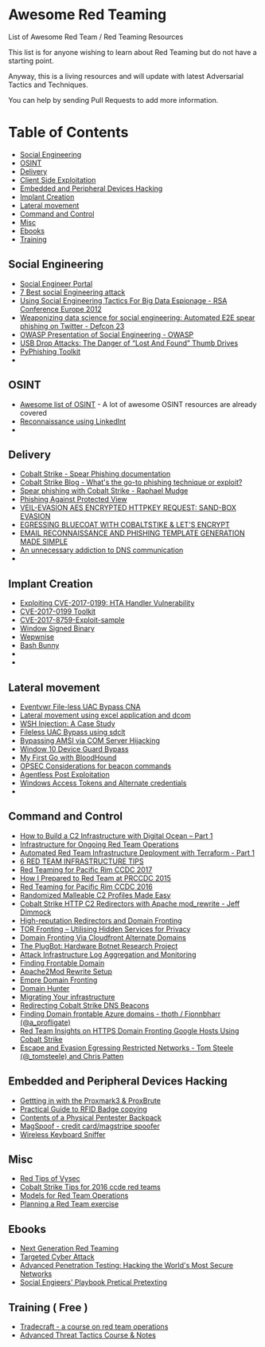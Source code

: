# Awesome Red Teaming
List of Awesome Red Team / Red Teaming Resources

This list is for anyone wishing to learn about Red Teaming but do not have a starting point.

Anyway, this is a living resources and will update with latest Adversarial Tactics and Techniques.

You can help by sending Pull Requests to add more information.

Table of Contents
=================

 * [Social Engineering](#social-engineering)
 * [OSINT](#osint)
 * [Delivery](#delivery)
 * [Client Side Exploitation](#client-side-exploitation)
 * [Embedded and Peripheral Devices Hacking](#embedded-and-peripheral-device-hacking)
 * [Implant Creation](#implant-creation)
 * [Lateral movement](#lateral-movement)
 * [Command and Control](#command-and-control)
 * [Misc](#misc)
 * [Ebooks](#ebooks)
 * [Training](#training)

## Social Engineering

* [Social Engineer Portal](https://www.social-engineer.org/)
* [7 Best social Engineering attack](http://www.darkreading.com/the-7-best-social-engineering-attacks-ever/d/d-id/1319411)
* [Using Social Engineering Tactics For Big Data Espionage - RSA Conference Europe 2012](https://www.rsaconference.com/writable/presentations/file_upload/das-301_williams_rader.pdf)
* [Weaponizing data science for social engineering: Automated E2E spear phishing on Twitter - Defcon 23](https://media.defcon.org/DEF%20CON%2024/DEF%20CON%2024%20presentations/DEFCON-24-Seymour-Tully-Weaponizing-Data-Science-For-Social-Engineering-WP.pdf)
* [OWASP Presentation of Social Engineering - OWASP](https://www.owasp.org/images/5/54/Presentation_Social_Engineering.pdf)
* [USB Drop Attacks: The Danger of “Lost And Found” Thumb Drives](https://www.redteamsecure.com/usb-drop-attacks-the-danger-of-lost-and-found-thumb-drives/)
* [PyPhishing Toolkit](https://github.com/redteamsecurity/PyPhishing)
* []()


## OSINT

* [Awesome list of OSINT](https://github.com/jivoi/awesome-osint) - A lot of awesome OSINT resources are already covered
* [Reconnaissance using LinkedInt](https://www.mdsec.co.uk/2017/07/reconnaissance-using-linkedint/)
* []()


## Delivery

* [Cobalt Strike - Spear Phishing documentation](https://www.cobaltstrike.com/help-spear-phish)
* [Cobalt Strike Blog - What's the go-to phishing technique or exploit?](https://blog.cobaltstrike.com/2014/12/17/whats-the-go-to-phishing-technique-or-exploit/)
* [Spear phishing with Cobalt Strike - Raphael Mudge](https://www.youtube.com/watch?v=V7UJjVcq2Ao)
* [Phishing Against Protected View](https://enigma0x3.net/2017/07/13/phishing-against-protected-view/)
* [VEIL-EVASION AES ENCRYPTED HTTPKEY REQUEST: SAND-BOX EVASION](https://cybersyndicates.com/2015/06/veil-evasion-aes-encrypted-httpkey-request-module/)
* [EGRESSING BLUECOAT WITH COBALTSTIKE & LET'S ENCRYPT](https://cybersyndicates.com/2016/12/egressing-bluecoat-with-cobaltstike-letsencrypt/)
* [EMAIL RECONNAISSANCE AND PHISHING TEMPLATE GENERATION MADE SIMPLE](https://cybersyndicates.com/2016/05/email-reconnaissance-phishing-template-generation-made-simple/)
* [An unnecessary addiction to DNS communication](https://blog.cobaltstrike.com/2015/05/14/an-unnecessary-addiction-to-dns-communication/)
* []()


## Implant Creation
* [Exploiting CVE-2017-0199: HTA Handler Vulnerability](https://www.mdsec.co.uk/2017/04/exploiting-cve-2017-0199-hta-handler-vulnerability/)
* [CVE-2017-0199 Toolkit](https://github.com/bhdresh/CVE-2017-0199)
* [CVE-2017-8759-Exploit-sample](https://github.com/vysec/CVE-2017-8759-Exploit-sample)
* [Window Signed Binary](https://github.com/vysec/Windows-SignedBinary)
* [Wepwnise](https://labs.mwrinfosecurity.com/tools/wepwnise/)
* [Bash Bunny](https://hakshop.com/products/bash-bunny)
* []()
* []()

## Lateral movement
* [Eventvwr File-less UAC Bypass CNA](https://www.mdsec.co.uk/2016/12/cna-eventvwr-uac-bypass/)
* [Lateral movement using excel application and dcom](https://enigma0x3.net/2017/09/11/lateral-movement-using-excel-application-and-dcom/)
* [WSH Injection: A Case Study](https://posts.specterops.io/wsh-injection-a-case-study-fd35f79d29dd)
* [Fileless UAC Bypass using sdclt](https://posts.specterops.io/fileless-uac-bypass-using-sdclt-exe-3e9f9ad4e2b3)
* [Bypassing AMSI via COM Server Hijacking](https://posts.specterops.io/bypassing-amsi-via-com-server-hijacking-b8a3354d1aff)
* [Window 10 Device Guard Bypass](https://github.com/tyranid/DeviceGuardBypasses)
* [My First Go with BloodHound](https://blog.cobaltstrike.com/2016/12/14/my-first-go-with-bloodhound/)
* [OPSEC Considerations for beacon commands](https://blog.cobaltstrike.com/2017/06/23/opsec-considerations-for-beacon-commands/)
* [Agentless Post Exploitation](https://blog.cobaltstrike.com/2016/11/03/agentless-post-exploitation/)
* [Windows Access Tokens and Alternate credentials](https://blog.cobaltstrike.com/2015/12/16/windows-access-tokens-and-alternate-credentials/)
* []()


## Command and Control

* [How to Build a C2 Infrastructure with Digital Ocean – Part 1](https://www.blackhillsinfosec.com/build-c2-infrastructure-digital-ocean-part-1/)
* [Infrastructure for Ongoing Red Team Operations](https://blog.cobaltstrike.com/2014/09/09/infrastructure-for-ongoing-red-team-operations/)
* [Automated Red Team Infrastructure Deployment with Terraform - Part 1](https://rastamouse.me/2017/08/automated-red-team-infrastructure-deployment-with-terraform---part-1/)
* [6 RED TEAM INFRASTRUCTURE TIPS](https://cybersyndicates.com/2016/11/top-red-team-tips/)
* [Red Teaming for Pacific Rim CCDC 2017](https://bluescreenofjeff.com/2017-05-02-red-teaming-for-pacific-rim-ccdc-2017/)
* [How I Prepared to Red Team at PRCCDC 2015](https://bluescreenofjeff.com/2015-04-15-how-i-prepared-to-red-team-at-prccdc-2015/)
* [Red Teaming for Pacific Rim CCDC 2016](https://bluescreenofjeff.com/2016-05-24-pacific-rim-ccdc_2016/)
* [Randomized Malleable C2 Profiles Made Easy](https://bluescreenofjeff.com/2017-08-30-randomized-malleable-c2-profiles-made-easy/)
* [Cobalt Strike HTTP C2 Redirectors with Apache mod_rewrite - Jeff Dimmock](https://bluescreenofjeff.com/2016-06-28-cobalt-strike-http-c2-redirectors-with-apache-mod_rewrite/)
* [High-reputation Redirectors and Domain Fronting](https://blog.cobaltstrike.com/2017/02/06/high-reputation-redirectors-and-domain-fronting/)
* [TOR Fronting – Utilising Hidden Services for Privacy](https://www.mdsec.co.uk/2017/02/tor-fronting-utilising-hidden-services-for-privacy/)
* [Domain Fronting Via Cloudfront Alternate Domains](https://www.mdsec.co.uk/2017/02/domain-fronting-via-cloudfront-alternate-domains/)
* [The PlugBot: Hardware Botnet Research Project](https://www.redteamsecure.com/the-plugbot-hardware-botnet-research-project/)
* [Attack Infrastructure Log Aggregation and Monitoring](https://posts.specterops.io/attack-infrastructure-log-aggregation-and-monitoring-345e4173044e)
* [Finding Frontable Domain](https://github.com/rvrsh3ll/FindFrontableDomains)
* [Apache2Mod Rewrite Setup](https://github.com/n0pe-sled/Apache2-Mod-Rewrite-Setup)
* [Empre Domain Fronting](https://www.xorrior.com/Empire-Domain-Fronting/)
* [Domain Hunter](https://github.com/minisllc/domainhunter)
* [Migrating Your infrastructure](https://blog.cobaltstrike.com/2015/10/21/migrating-your-infrastructure/)
* [Redirecting Cobalt Strike DNS Beacons](http://www.rvrsh3ll.net/blog/offensive/redirecting-cobalt-strike-dns-beacons/)
* [Finding Domain frontable Azure domains - thoth / Fionnbharr (@a_profligate)](https://theobsidiantower.com/2017/07/24/d0a7cfceedc42bdf3a36f2926bd52863ef28befc.html)
* [Red Team Insights on HTTPS Domain Fronting Google Hosts Using Cobalt Strike](https://www.cyberark.com/threat-research-blog/red-team-insights-https-domain-fronting-google-hosts-using-cobalt-strike/)
* [Escape and Evasion Egressing Restricted Networks - Tom Steele (@_tomsteele) and Chris Patten](https://www.optiv.com/blog/escape-and-evasion-egressing-restricted-networks)

## Embedded and Peripheral Devices Hacking
* [Gettting in with the Proxmark3 & ProxBrute](https://www.trustwave.com/Resources/SpiderLabs-Blog/Getting-in-with-the-Proxmark-3-and-ProxBrute/)
* [Practical Guide to RFID Badge copying](https://blog.nviso.be/2017/01/11/a-practical-guide-to-rfid-badge-copying/)
* [Contents of a Physical Pentester Backpack](https://www.tunnelsup.com/contents-of-a-physical-pen-testers-backpack/)
* [MagSpoof - credit card/magstripe spoofer](https://github.com/samyk/magspoof)
* [Wireless Keyboard Sniffer](https://samy.pl/keysweeper/)

## Misc
* [Red Tips of Vysec](https://github.com/vysec/RedTips)
* [Cobalt Strike Tips for 2016 ccde red teams](https://blog.cobaltstrike.com/2016/02/23/cobalt-strike-tips-for-2016-ccdc-red-teams/)
* [Models for Red Team Operations](https://blog.cobaltstrike.com/2015/07/09/models-for-red-team-operations/)
* [Planning a Red Team exercise](https://github.com/magoo/redteam-plan)

## Ebooks
* [Next Generation Red Teaming](https://www.amazon.com/Next-Generation-Teaming-Henry-Dalziel/dp/0128041714)
* [Targeted Cyber Attack](https://www.amazon.com/Targeted-Cyber-Attacks-Multi-staged-Exploits/dp/0128006048)
* [Advanced Penetration Testing: Hacking the World's Most Secure Networks](https://www.amazon.com/Advanced-Penetration-Testing-Hacking-Networks/dp/1119367689)
* [Social Engieers' Playbook Pretical Pretexting](https://www.amazon.com/Social-Engineers-Playbook-Practical-Pretexting/dp/0692306617/ref=as_li_ss_tl?ie=UTF8&linkCode=sl1&tag=talamantesus-20&linkId=37b63c7702c9be6b9f6a1b921c88c8cd)

## Training ( Free )
* [Tradecraft - a course on red team operations](https://www.youtube.com/watch?v=IRpS7oZ3z0o&list=PL9HO6M_MU2nesxSmhJjEvwLhUoHPHmXvz)
* [Advanced Threat Tactics Course & Notes](https://blog.cobaltstrike.com/2015/09/30/advanced-threat-tactics-course-and-notes/)

